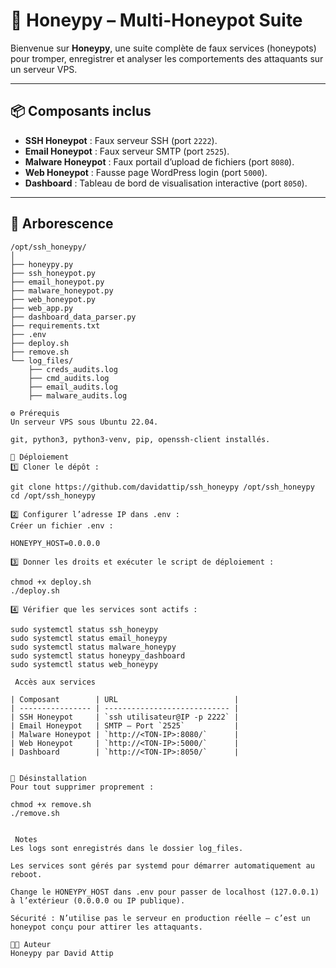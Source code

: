 # 🐝 Honeypy – Multi-Honeypot Suite

Bienvenue sur **Honeypy**, une suite complète de faux services (honeypots) pour tromper, enregistrer et analyser les comportements des attaquants sur un serveur VPS.

---

## 📦 Composants inclus

- **SSH Honeypot** : Faux serveur SSH (port `2222`).
- **Email Honeypot** : Faux serveur SMTP (port `2525`).
- **Malware Honeypot** : Faux portail d’upload de fichiers (port `8080`).
- **Web Honeypot** : Fausse page WordPress login (port `5000`).
- **Dashboard** : Tableau de bord de visualisation interactive (port `8050`).

---

## 📂 Arborescence

```plaintext
/opt/ssh_honeypy/
│
├── honeypy.py
├── ssh_honeypot.py
├── email_honeypot.py
├── malware_honeypot.py
├── web_honeypot.py
├── web_app.py
├── dashboard_data_parser.py
├── requirements.txt
├── .env
├── deploy.sh
├── remove.sh
└── log_files/
    ├── creds_audits.log
    ├── cmd_audits.log
    ├── email_audits.log
    ├── malware_audits.log

⚙️ Prérequis
Un serveur VPS sous Ubuntu 22.04.

git, python3, python3-venv, pip, openssh-client installés.

🚀 Déploiement
1️⃣ Cloner le dépôt :

git clone https://github.com/davidattip/ssh_honeypy /opt/ssh_honeypy
cd /opt/ssh_honeypy

2️⃣ Configurer l’adresse IP dans .env :
Créer un fichier .env :

HONEYPY_HOST=0.0.0.0

3️⃣ Donner les droits et exécuter le script de déploiement :

chmod +x deploy.sh
./deploy.sh

4️⃣ Vérifier que les services sont actifs :

sudo systemctl status ssh_honeypy
sudo systemctl status email_honeypy
sudo systemctl status malware_honeypy
sudo systemctl status honeypy_dashboard
sudo systemctl status web_honeypy

 Accès aux services

| Composant        | URL                          |
| ---------------- | ---------------------------- |
| SSH Honeypot     | `ssh utilisateur@IP -p 2222` |
| Email Honeypot   | SMTP – Port `2525`           |
| Malware Honeypot | `http://<TON-IP>:8080/`      |
| Web Honeypot     | `http://<TON-IP>:5000/`      |
| Dashboard        | `http://<TON-IP>:8050/`      |


🧹 Désinstallation
Pour tout supprimer proprement :

chmod +x remove.sh
./remove.sh


 Notes
Les logs sont enregistrés dans le dossier log_files.

Les services sont gérés par systemd pour démarrer automatiquement au reboot.

Change le HONEYPY_HOST dans .env pour passer de localhost (127.0.0.1) à l’extérieur (0.0.0.0 ou IP publique).

Sécurité : N’utilise pas le serveur en production réelle — c’est un honeypot conçu pour attirer les attaquants.

👨‍💻 Auteur
Honeypy par David Attip